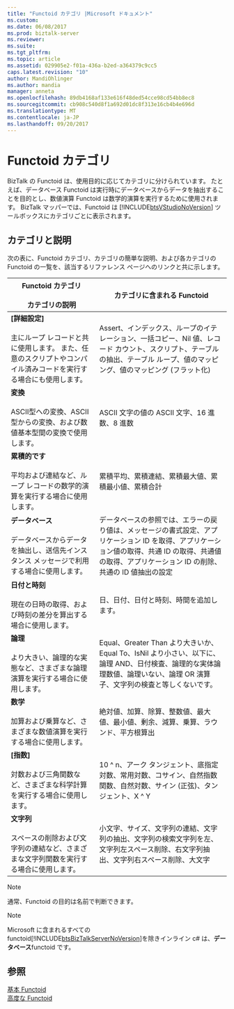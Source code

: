 ```yaml
---
title: "Functoid カテゴリ |Microsoft ドキュメント"
ms.custom: 
ms.date: 06/08/2017
ms.prod: biztalk-server
ms.reviewer: 
ms.suite: 
ms.tgt_pltfrm: 
ms.topic: article
ms.assetid: 029905e2-f01a-436a-b2ed-a364379c9cc5
caps.latest.revision: "10"
author: MandiOhlinger
ms.author: mandia
manager: anneta
ms.openlocfilehash: 89db4168af133e616f48ded54cce98cd54bb8ec8
ms.sourcegitcommit: cb908c540d8f1a692d01dc8f313e16cb4b4e696d
ms.translationtype: MT
ms.contentlocale: ja-JP
ms.lasthandoff: 09/20/2017
---
```

# <a name="functoid-categories"></a>Functoid カテゴリ
BizTalk の Functoid は、使用目的に応じてカテゴリに分けられています。 たとえば、データベース Functoid は実行時にデータベースからデータを抽出することを目的とし、数値演算 Functoid は数学的演算を実行するために使用されます。 BizTalk マッパーでは、Functoid は [!INCLUDE[btsVStudioNoVersion](../includes/btsvstudionoversion-md.md)] ツールボックスにカテゴリごとに表示されます。 

## <a name="categories--description"></a>カテゴリと説明
次の表に、Functoid カテゴリ、カテゴリの簡単な説明、および各カテゴリの Functoid の一覧を、該当するリファレンス ページへのリンクと共に示します。  
  
|Functoid カテゴリ <br/><br/> カテゴリの説明|カテゴリに含まれる Functoid|  
|---|---|  
|**[詳細設定]** <br /><br /> 主にループ レコードと共に使用します。 また、任意のスクリプトやコンパイル済みコードを実行する場合にも使用します。|Assert、インデックス、ループのイテレーション、一括コピー、Nil 値、レコード カウント、スクリプト、テーブルの抽出、テーブル ループ、値のマッピング、値のマッピング (フラット化)|  
|**変換** <br /><br /> ASCII型への変換、ASCII型からの変換、および数値基本型間の変換で使用します。|ASCII 文字の値の ASCII 文字、16 進数、8 進数|  
|**累積的です** <br /><br /> 平均および連結など、ループ レコードの数学的演算を実行する場合に使用します。|累積平均、累積連結、累積最大値、累積最小値、累積合計|  
|**データベース** <br /><br /> データベースからデータを抽出し、送信先インスタンス メッセージで利用する場合に使用します。|データベースの参照では、エラーの戻り値は、メッセージの書式設定、アプリケーション ID を取得、アプリケーション値の取得、共通 ID の取得、共通値の取得、アプリケーション ID の削除、共通の ID 値抽出の設定|  
|**日付と時刻** <br /><br /> 現在の日時の取得、および時刻の差分を算出する場合に使用します。|日、日付、日付と時刻、時間を追加します。|  
|**論理** <br /><br /> より大きい、論理的な実態など、さまざまな論理演算を実行する場合に使用します。|Equal、Greater Than より大きいか、Equal To、IsNil より小さい、以下に、論理 AND、日付検査、論理的な実体論理数値、論理いない、論理 OR 演算子、文字列の検査と等しくないです。|  
|**数学** <br /><br /> 加算および乗算など、さまざまな数値演算を実行する場合に使用します。|絶対値、加算、除算、整数値、最大値、最小値、剰余、減算、乗算、ラウンド、平方根算出|  
|**[指数]** <br /><br /> 対数および三角関数など、さまざまな科学計算を実行する場合に使用します。|10 ^ n、アーク タンジェント、底指定対数、常用対数、コサイン、自然指数関数、自然対数、サイン (正弦)、タンジェント、X ^ Y|  
|**文字列** <br /><br /> スペースの削除および文字列の連結など、さまざまな文字列関数を実行する場合に使用します。|小文字、サイズ、文字列の連結、文字列の抽出、文字列の検索文字列を左、文字列左スペース削除、右文字列抽出、文字列右スペース削除、大文字|  
  
> [!NOTE]
>  通常、Functoid の目的は名前で判断できます。  
  
> [!NOTE]
>  Microsoft に含まれるすべての functoid[!INCLUDE[btsBizTalkServerNoVersion](../includes/btsbiztalkservernoversion-md.md)]を除きインライン c# は、**データベース**functoid です。  
  
## <a name="see-also"></a>参照  
 [基本 Functoid](../core/basic-functoids.md)   
 [高度な Functoid](../core/advanced-functoids.md)